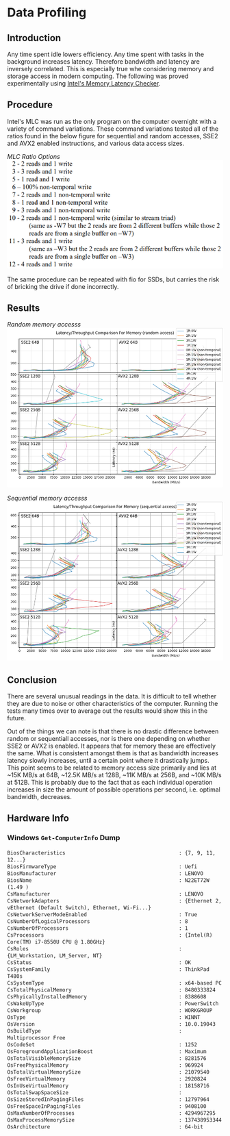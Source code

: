 # Data Profiling


## Introduction

Any time spent idle lowers efficiency. Any time spent with tasks in the background increases latency. Therefore bandwidth and latency are inversely correlated. This is especially true whe considering memory and storage access in modern computing. The following was proved experimentally using [Intel's Memory Latency Checker](https://www.intel.com/content/www/us/en/developer/articles/tool/intelr-memory-latency-checker.html). 


## Procedure

Intel's MLC was run as the only program on the computer overnight with a variety of command variations. These command variations tested all of the ratios found in the below figure for sequential and random accesses, SSE2 and AVX2 enabled instructions, and various data access sizes. 

*MLC Ratio Options*
![ratios.png](ratios.png)

The same procedure can be repeated with fio for SSDs, but carries the risk of bricking the drive if done incorrectly.


## Results

*Random memory accesss*
![Random Access](random.png)

*Sequential memory accesss*
![Sequenia Access](sequential.png)

## Conclusion

There are several unusual readings in the data. It is difficult to tell whether they are due to noise or other characteristics of the computer. Running the tests many times over to average out the results would show this in the future.

Out of the things we can note is that there is no drastic difference between random or sequentiall accesses, nor is there one depending on whether SSE2 or AVX2 is enabled. It appears that for memory these are effectively the same. What is consistent amongst them is that as bandwidth increases latency slowly increases, until a certain point where it drastically jumps. This point seems to be related to memory access size primarily and lies at ~15K MB/s at 64B, ~12.5K MB/s at 128B, ~11K MB/s at 256B, and ~10K MB/s at 512B. This is probably due to the fact that as each  individual operation increases in size the amount of possible operations per second, i.e. optimal bandwidth, decreases.

## Hardware Info

### Windows `Get-ComputerInfo` Dump

```
BiosCharacteristics                                     : {7, 9, 11, 12...}
BiosFirmwareType                                        : Uefi
BiosManufacturer                                        : LENOVO
BiosName                                                : N22ET72W (1.49 )
CsManufacturer                                          : LENOVO
CsNetworkAdapters                                       : {Ethernet 2, vEthernet (Default Switch), Ethernet, Wi-Fi...}
CsNetworkServerModeEnabled                              : True
CsNumberOfLogicalProcessors                             : 8
CsNumberOfProcessors                                    : 1
CsProcessors                                            : {Intel(R) Core(TM) i7-8550U CPU @ 1.80GHz}
CsRoles                                                 : {LM_Workstation, LM_Server, NT}
CsStatus                                                : OK
CsSystemFamily                                          : ThinkPad T480s
CsSystemType                                            : x64-based PC
CsTotalPhysicalMemory                                   : 8480333824
CsPhyicallyInstalledMemory                              : 8388608
CsWakeUpType                                            : PowerSwitch
CsWorkgroup                                             : WORKGROUP
OsType                                                  : WINNT
OsVersion                                               : 10.0.19043
OsBuildType                                             : Multiprocessor Free
OsCodeSet                                               : 1252
OsForegroundApplicationBoost                            : Maximum
OsTotalVisibleMemorySize                                : 8281576
OsFreePhysicalMemory                                    : 969924
OsTotalVirtualMemorySize                                : 21079540
OsFreeVirtualMemory                                     : 2920824
OsInUseVirtualMemory                                    : 18158716
OsTotalSwapSpaceSize                                    :
OsSizeStoredInPagingFiles                               : 12797964
OsFreeSpaceInPagingFiles                                : 9408100
OsMaxNumberOfProcesses                                  : 4294967295
OsMaxProcessMemorySize                                  : 137438953344
OsArchitecture                                          : 64-bit
```